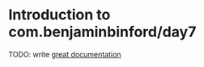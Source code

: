 # Introduction to com.benjaminbinford/day7

TODO: write [great documentation](http://jacobian.org/writing/what-to-write/)
